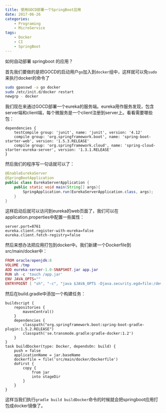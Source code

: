 ```yaml
---
title: 使用GOCD部署一个SpringBoot应用
date: 2017-06-26
categories:  
    - Programing
    - MicroService
tags:
	- Docker
	- CI
	- SpringBoot
---
```

如何自动部署 springboot 的应用？
<!--more-->
首先我们要做的是把GOCD的启动用户`go`加入到`docker`组中，这样就可以免`sudo`来执行docker的命令了
```bash
sudo gpasswd -a go docker
sudo /etc/init.d/docker restart
newgrp - docker
```
我们现在来通过GOCD部署一个eureka的服务端。eureka用作服务发现，包含server端和client端，每个微服务是一个client注册到server上。看看需要哪些包：
```grovvy
dependencies {
    testCompile group: 'junit', name: 'junit', version: '4.12'
    compile group: 'org.springframework.boot', name: 'spring-boot-starter-web', version: '1.5.3.RELEASE'
    compile group: 'org.springframework.cloud', name: 'spring-cloud-starter-eureka-server', version: '1.3.1.RELEASE'
}
```
然后我们的程序写一句话就可以了：
```java
@EnableEurekaServer
@SpringBootApplication
public class EurekaServerApplication {
    public static void main(String[] args){
        SpringApplication.run(EurekaServerApplication.class, args);
    }
}
```
这样启动后就可以访问到eureka的web页面了，我们可以在application.properties中配置一些属性：
```properties
server.port=8761
eureka.client.register-with-eureka=false
eureka.client.fetch-registry=false
```
然后来想办法把应用打包到docker中。我们新建一个Dockerfile到src/main/docker中：
```lua
FROM oracle/openjdk:8
VOLUME /tmp
ADD eureka-server-1.0-SNAPSHOT.jar app.jar
RUN sh -c 'touch /app.jar'
ENV JAVA_OPTS=""
ENTRYPOINT [ "sh", "-c", "java $JAVA_OPTS -Djava.security.egd=file:/dev/./urandom -jar /app.jar" ]
```
然后在build.gradle中添加一个构建任务：
```grovvy
buildscript {
    repositories {
        mavenCentral()
    }
    dependencies {
        classpath("org.springframework.boot:spring-boot-gradle-plugin:1.5.2.RELEASE")
        classpath('se.transmode.gradle:gradle-docker:1.2')
    }
}
task buildDocker(type: Docker, dependsOn: build) {
    push = false
    applicationName = jar.baseName
    dockerfile = file('src/main/docker/Dockerfile')
    doFirst {
        copy {
            from jar
            into stageDir
        }
    }
}
```
这样当我们执行`gradle build buildDocker`命令的时候就会把springboot应用打包成docker镜像了。